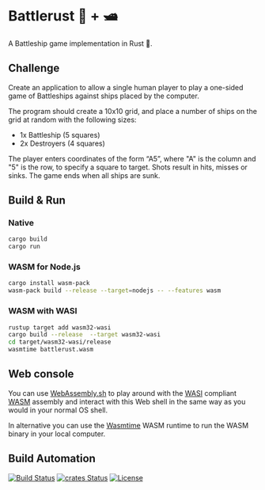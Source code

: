 # Battlerust 🦀 + 🛥️

A Battleship game implementation in Rust 🦀.

## Challenge

Create an application to allow a single human player to play a one-sided game of Battleships against ships placed by the computer.

The program should create a 10x10 grid, and place a number of ships on the grid at random with the following sizes:

* 1x Battleship (5 squares)
* 2x Destroyers (4 squares)

The player enters coordinates of the form “A5”, where "A" is the column and "5" is the row, to specify a square to target. Shots result in hits, misses or sinks. The game ends when all ships are sunk.

## Build & Run

### Native

```bash
cargo build
cargo run
```

### WASM for Node.js

```bash
cargo install wasm-pack
wasm-pack build --release --target=nodejs -- --features wasm
```

### WASM with WASI

```bash
rustup target add wasm32-wasi
cargo build --release  --target wasm32-wasi
cd target/wasm32-wasi/release
wasmtime battlerust.wasm
```

## Web console

You can use [WebAssembly.sh](https://webassembly.sh) to play around with the [WASI](https://wasi.dev/) compliant [WASM](https://webassembly.org/) assembly and interact with this Web shell in the same way as you would in your normal OS shell.

In alternative you can use the [Wasmtime](https://wasmtime.dev) WASM runtime to run the WASM binary in your local computer.

## Build Automation

[![Build Status](https://github.com/joamag/battlerust/workflows/Main%20Workflow/badge.svg)](https://github.com/joamag/battlerust/actions)
[![crates Status](https://img.shields.io/crates/v/battlerust)](https://crates.io/crates/battlerust)
[![License](https://img.shields.io/badge/license-Apache%202.0-blue.svg)](https://www.apache.org/licenses/)
